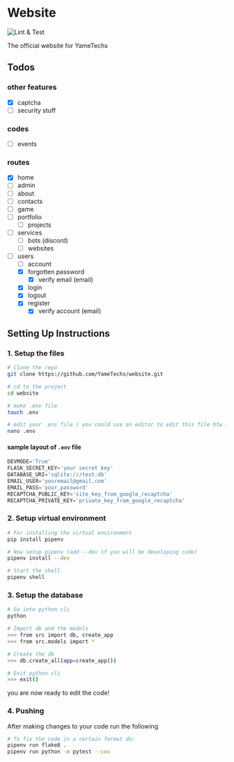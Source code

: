 # Website

![Lint & Test](https://github.com/YameTechs/website/actions/workflows/lint_n_test/badge.svg)

The official website for YameTechs

## Todos

### other features

- [x] captcha
- [ ] security stuff

### codes

- [ ] events

### routes

- [x] home
- [ ] admin
- [ ] about
- [ ] contacts
- [ ] game
- [ ] portfolio
  - [ ] projects
- [ ] services
  - [ ] bots (discord)
  - [ ] websites
- [ ] users
  - [ ] account
  - [x] forgotten password
    - [x] verify email (email)
  - [x] login
  - [x] logout
  - [x] register
    - [x] verify account (email)

## Setting Up Instructions

### 1. Setup the files

```bash
# Clone the repo
git clone https://github.com/YameTechs/website.git

# cd to the project
cd website

# make .env file
touch .env

# edit your .env file ( you could use an editor to edit this file btw )
nano .env
```

#### sample layout of `.env` file

```python
DEVMODE='True'
FLASK_SECRET_KEY='your secret key'
DATABASE_URI='sqlite:///test.db'
EMAIL_USER='youremail@gmail.com'
EMAIL_PASS='your_password'
RECAPTCHA_PUBLIC_KEY='site_key_from_google_recaptcha'
RECAPTCHA_PRIVATE_KEY='private_key_from_google_recaptcha'
```

### 2. Setup virtual environment

```bash
# For installing the virtual environment
pip install pipenv

# Now setup pipenv (add --dev if you will be developing code)
pipenv install --dev

# Start the shell
pipenv shell
```

### 3. Setup the database

```bash
# Go into python cli
python

# Import db and the models
>>> from src import db, create_app
>>> from src.models import *

# Create the db
>>> db.create_all(app=create_app())

# Exit python cli
>>> exit()
```

you are now ready to edit the code!

### 4. Pushing

After making changes to your code run the following

```bash
# To fix the code in a certain format do:
pipenv run flake8 .
pipenv run python -m pytest --cov
```
